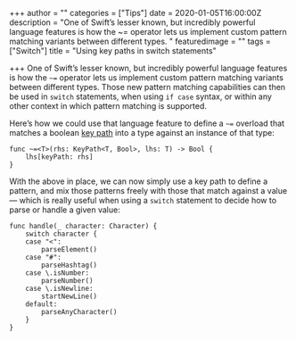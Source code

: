+++
author = ""
categories = ["Tips"]
date = 2020-01-05T16:00:00Z
description = "One of Swift’s lesser known, but incredibly powerful language features is how the ~= operator lets us implement custom pattern matching variants between different types. "
featuredimage = ""
tags = ["Switch"]
title = "Using key paths in switch statements"

+++
One of Swift’s lesser known, but incredibly powerful language features is how the `~=` operator lets us implement custom pattern matching variants between different types. Those new pattern matching capabilities can then be used in `switch` statements, when using `if case` syntax, or within any other context in which pattern matching is supported.

Here’s how we could use that language feature to define a `~=` overload that matches a boolean [key path](https://swiftbysundell.com/articles/the-power-of-key-paths-in-swift) into a type against an instance of that type:

    func ~=<T>(rhs: KeyPath<T, Bool>, lhs: T) -> Bool {
        lhs[keyPath: rhs]
    }

With the above in place, we can now simply use a key path to define a pattern, and mix those patterns freely with those that match against a value — which is really useful when using a `switch` statement to decide how to parse or handle a given value:

    func handle(_ character: Character) {
        switch character {
        case "<":
            parseElement()
        case "#":
            parseHashtag()
        case \.isNumber:
            parseNumber()
        case \.isNewline:
            startNewLine()
        default:
            parseAnyCharacter()
        }
    }